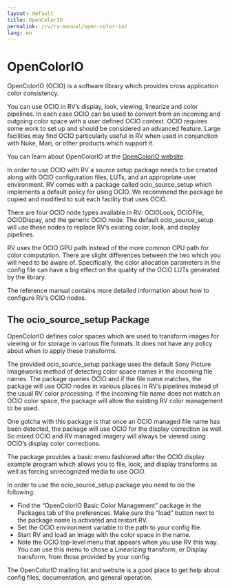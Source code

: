 ```yaml
---
layout: default
title: OpenColorIO
permalink: /rv/rv-manual/open-color-io/
lang: en
---
```


# OpenColorIO

OpenColorIO (OCIO) is a software library which provides cross application color consistency.

You can use OCIO in RV’s display, look, viewing, linearize and color pipelines. In each case OCIO can be used to convert from an incoming and outgoing color space with a user defined OCIO context. OCIO requires some work to set up and should be considered an advanced feature. Large facilities may find OCIO particularly useful in RV when used in conjunction with Nuke, Mari, or other products which support it.

You can learn about OpenColorIO at the [OpenColorIO website](http://www.opencolorio.org).

In order to use OCIO with RV a source setup package needs to be created along with OCIO configuration files, LUTs, and an appropriate user environment. RV comes with a package called ocio_source_setup which implements a default policy for using OCIO. We recommend the package be copied and modified to suit each facility that uses OCIO.

There are four OCIO node types available in RV: OCIOLook, OCIOFile, OCIODispay, and the generic OCIO node. The default ocio_source_setup will use these nodes to replace RV’s existing color, look, and display pipelines.

RV uses the OCIO GPU path instead of the more common CPU path for color computation. There are slight differences between the two which you will need to be aware of. Specifically, the color allocation parameters in the config file can have a big effect on the quality of the OCIO LUTs generated by the library.

The reference manual contains more detailed information about how to configure RV’s OCIO nodes.

## The ocio_source_setup Package

OpenColorIO defines color spaces which are used to transform images for viewing or for storage in various file formats. It does not have any policy about when to apply these transforms.

The provided ocio_source_setup package uses the default Sony Picture Imageworks method of detecting color space names in the incoming file names. The package queries OCIO and if the file name matches, the package will use OCIO nodes in various places in RV’s pipelines instead of the usual RV color processing. If the incoming file name does not match an OCIO color space, the package will allow the existing RV color management to be used.

One gotcha with this package is that once an OCIO managed file name has been detected, the package will use OCIO for the display correction as well. So mixed OCIO and RV managed imagery will always be viewed using OCIO’s display color corrections.

The package provides a basic menu fashioned after the OCIO display example program which allows you to file, look, and display transforms as well as forcing unrecognized media to use OCIO.

In order to use the ocio_source_setup package you need to do the following:

* Find the “OpenColorIO Basic Color Management” package in the Packages tab of the preferences. Make sure the “load” button next to the package name is activated and restart RV.
* Set the OCIO environment variable to the path to your config file.
* Start RV and load an image with the color space in the name.
* Note the OCIO top-level menu that appears when you use RV this way. You can use this menu to chose a Linearizing transform, or Display transform, from those provided by your config.

The OpenColorIO mailing list and website is a good place to get help about config files, documentation, and general operation.
